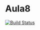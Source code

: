 # Aula8
[![Build Status](https://travis-ci.org/WilliamFB/Aula8.svg?branch=master)](https://travis-ci.org/WilliamFB/Aula8)